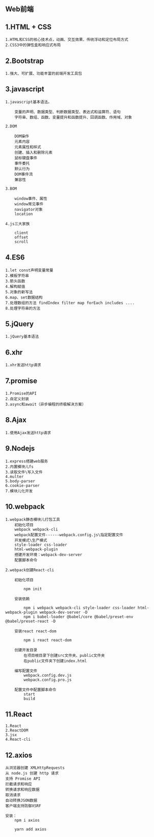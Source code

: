 ## Web前端

## 1.HTML + CSS

    1.HTML和CSS的核心技术点，动画、交互效果、传统浮动和定位布局方式
    2.CSS3中的弹性盒和响应式布局

## 2.Bootstrap

    1.强大、可扩展、功能丰富的前端开发工具包

## 3.javascript

    1.javascript基本语法。

        变量的声明、数据类型、判断数据类型、表达式和运算符、语句
        字符串、数组、函数、变量提升和函数提升、回调函数、作用域、对象

    2.DOM

        DOM操作
        元素内容
        元素属性和样式
        创建、插入和删除元素
        鼠标键盘事件
        事件委托
        默认行为
        DOM事件流
        兼容性

    3.BOM

        window事件、属性
        window常见事件
        navigator对象
        location

    4.js三大家族

        client
        offset
        scroll

## 4.ES6

    1.let const声明变量常量
    2.模板字符串
    3.箭头函数
    4.解构赋值
    5.对象的新写法
    6.map、set数据结构
    7.处理数组的方法 findIndex filter map forEach includes ....
    8.处理字符串的方法
    
## 5.jQuery

    1.jQuery基本语法

## 6.xhr

    1.xhr发送http请求

## 7.promise

    1.Promise的API
    2.自定义封装
    3.async和await（异步编程的终极解决方案）


## 8.Ajax

    1.使用Ajax发送http请求

## 9.Nodejs

    1.express搭建web服务
    2.内置模块儿fs
    3.读取文件\写入文件
    4.multer
    5.body-parser
    6.cookie-parser
    7.模块儿化开发

## 10.webpack

    1.webpack静态模块儿打包工具
        初始化项目
        webpack webpack-cli
        webpack配置文件------webpack.config.js\指定配置文件
        开发模式\生产模式
        style-loader css-loader
        html-webpack-plugin
        搭建开发环境：webpack-dev-server
        配置脚本命令

    2.webpack创建React-cli

        初始化项目   

            npm init

        安装依赖 

            npm i webpack webpack-cli style-loader css-loader html-webpack-plugin webpack-dev-server -D
            npm i babel-loader @babel/core @babel/preset-env @babel/preset-react -D
            
        安装react react-dom

            npm i react react-dom

        创建开发目录
            在项目根目录下创建src文件夹、public文件夹
            在public文件夹下创建index.html

        编写配置文件
            webpack.config.dev.js
            webpack.config.pro.js

        配置文件中配置脚本命令
            start
            build

## 11.React

    1.React
    2.ReactDOM
    3.jsx
    4.React-cli

## 12.axios

    从浏览器创建 XMLHttpRequests 
    从 node.js 创建 http 请求 
    支持 Promise API 
    拦截请求和响应 
    转换请求和响应数据 
    取消请求 
    自动转换JSON数据 
    客户端支持防御XSRF

    安装：
        npm i axios

        yarn add axios